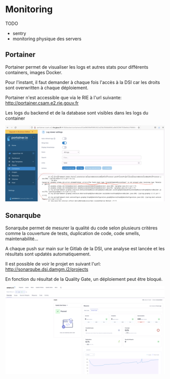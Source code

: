 # Monitoring

TODO
- sentry
- monitoring physique des servers


## Portainer

Portainer permet de visualiser les logs et autres stats pour différents containers, images Docker.

Pour l'instant, il faut demander à chaque fois l'accès à la DSI car les droits sont overwritten à chaque déploiement.

Portainer n'est accessible que via le RIE à l'url suivante: http://portainer.csam.e2.rie.gouv.fr

Les logs du backend et de la database sont visibles dans les logs du container

![portainer.png](../images/portainer.png)

## Sonarqube

Sonarqube permet de mesurer la qualité du code selon plusieurs critères comme la couverture de tests, duplication de code, code smells, maintenabilité...

A chaque push sur main sur le Gitlab de la DSI, une analyse est lancée et les résultats sont updatés automatiquement.

Il est possible de voir le projet en suivant l'url: http://sonarqube.dsi.damgm.i2/projects

En fonction du résultat de la Quality Gate, un déploiement peut être bloqué.

![sonarqube.png](../images/sonarqube.png)

